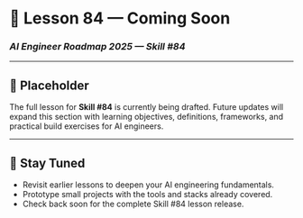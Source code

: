 # 🚧 Lesson 84 — Coming Soon

### *AI Engineer Roadmap 2025 — Skill #84*

---

## 🚧 Placeholder
The full lesson for **Skill #84** is currently being drafted. Future updates will expand this section with learning objectives, definitions, frameworks, and practical build exercises for AI engineers.

---

## 📌 Stay Tuned
* Revisit earlier lessons to deepen your AI engineering fundamentals.
* Prototype small projects with the tools and stacks already covered.
* Check back soon for the complete Skill #84 lesson release.
